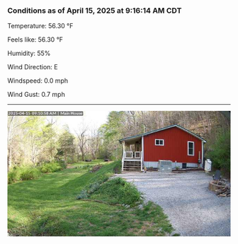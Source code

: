 ### Conditions as of April 15, 2025 at 9:16:14 AM CDT 

Temperature: 56.30 &deg;F

Feels like: 56.30 &deg;F

Humidity: 55%

Wind Direction: E

Windspeed: 0.0 mph

Wind Gust: 0.7 mph

---

<img src="./images/latest.jpeg"/>

